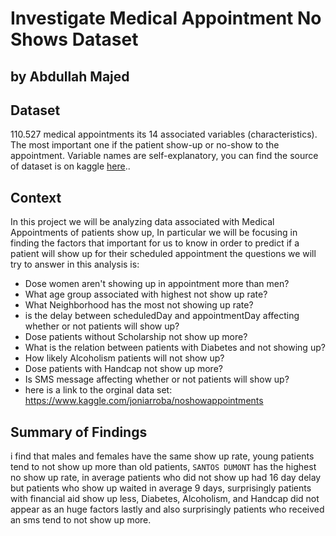 # Investigate Medical Appointment No Shows Dataset
## by Abdullah Majed

## Dataset

110.527 medical appointments its 14 associated variables (characteristics). The most important one if the patient show-up or no-show to the appointment. Variable names are self-explanatory, you can find the source of dataset is on kaggle [here](https://www.kaggle.com/joniarroba/noshowappointments)..

## Context
In this project we will be analyzing data associated with Medical Appointments of patients show up, In particular we will be focusing in finding the factors that important for us to know in order to predict if a patient will show up for their scheduled appointment the questions we will try to answer in this analysis is:

- Dose women aren't showing up in appointment more than men?
- What age group associated with highest not show up rate?
- What Neighborhood has the most not showing up rate?
- is the delay between scheduledDay and appointmentDay affecting whether or not patients will show up?
- Dose patients without Scholarship not show up more?
- What is the relation between patients with Diabetes and not showing up?
- How likely Alcoholism patients will not show up?
- Dose patients with Handcap not show up more?
- Is SMS message affecting whether or not patients will show up?
- here is a link to the orginal data set: https://www.kaggle.com/joniarroba/noshowappointments


## Summary of Findings
i find that males and females have the same show up rate, young patients tend to not show up more than old patients, `SANTOS DUMONT` has the highest no show up rate, in average patients who did not show up had 16 day delay but patients who show up waited in average 9 days, surprisingly patients with financial aid  show up less, 
Diabetes, Alcoholism, and Handcap did not appear as an huge factors
lastly and also surprisingly patients who received an sms tend to not show up more.
